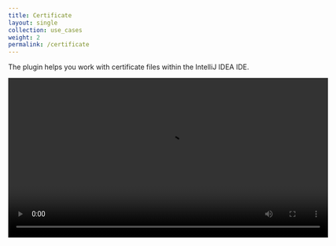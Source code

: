 ```yaml
---
title: Certificate
layout: single
collection: use_cases
weight: 2
permalink: /certificate
---
```


The plugin helps you work with certificate files within the IntelliJ IDEA IDE.

<video width="650" height="auto" controls preload="auto" autoplay="autoplay">
  <source src="{{ site.baseurl }}/assets/videos/certificate.mp4" type="video/mp4">
  Your browser does not support the video tag.
</video>